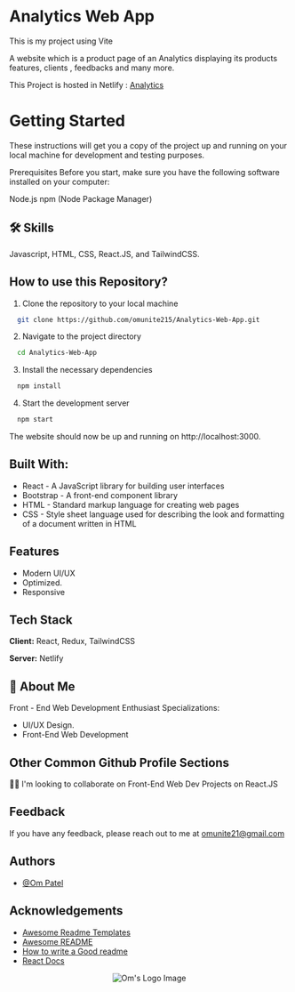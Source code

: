 
# Analytics Web App

This is my project using Vite

A website which is a product page of an Analytics displaying its products features, clients , feedbacks and many more.

This Project is hosted in Netlify : [Analytics](https://analyticsbyom.netlify.app/)

# Getting Started
These instructions will get you a copy of the project up and running on your local machine for development and testing purposes.

Prerequisites
Before you start, make sure you have the following software installed on your computer:

Node.js
npm (Node Package Manager)


## 🛠 Skills
Javascript, HTML, CSS, React.JS, and TailwindCSS.


## How to use this Repository?

1. Clone the repository to your local machine

```bash
  git clone https://github.com/omunite215/Analytics-Web-App.git

```
2. Navigate to the project directory

```bash
  cd Analytics-Web-App
```
3. Install the necessary dependencies
```bash
  npm install
```

4. Start the development server
```bash
  npm start
```

The website should now be up and running on http://localhost:3000.

## Built With:

- React - A JavaScript library for building user interfaces
- Bootstrap - A front-end component library
- HTML - Standard markup language for creating web pages
- CSS - Style sheet language used for describing the look and formatting of a document written in HTML

## Features

- Modern UI/UX
- Optimized.
- Responsive


## Tech Stack

**Client:** React, Redux, TailwindCSS

**Server:** Netlify


## 🚀 About Me
Front - End Web Development Enthusiast
Specializations:
- UI/UX Design.
- Front-End Web Development


## Other Common Github Profile Sections

👯‍♀️ I'm looking to collaborate on Front-End Web Dev Projects on React.JS




## Feedback

If you have any feedback, please reach out to me at omunite21@gmail.com


## Authors

- [@Om Patel](https://github.com/omunite215)


## Acknowledgements

 - [Awesome Readme Templates](https://awesomeopensource.com/project/elangosundar/awesome-README-templates)
 - [Awesome README](https://github.com/matiassingers/awesome-readme)
 - [How to write a Good readme](https://bulldogjob.com/news/449-how-to-write-a-good-readme-for-your-github-project)
 - [React Docs](https://reactjs.org/)



<p align="center">
  <img src="https://user-images.githubusercontent.com/78680563/214765405-cc734a03-8b4b-4051-be25-77d4b088ea69.png" alt="Om's Logo Image"/>
</p>

